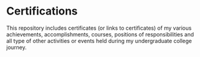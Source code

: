 # Certifications                      

This repository includes certificates (or links to certificates) of my various achievements, accomplishments, courses, positions of responsibilities and all type of other activities or events held during my undergraduate college journey.  


    
  
    
          
            
           
               
            
             
              
               

